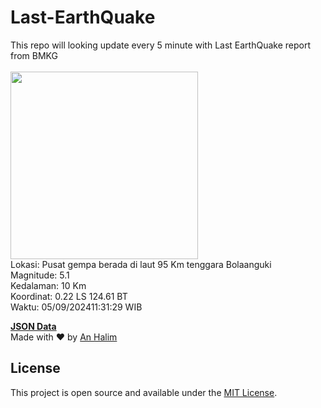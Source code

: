# Last-EarthQuake
This repo will looking update every 5 minute with Last EarthQuake report from BMKG
<br>
<br>
<img src="https://static.bmkg.go.id/20240905113129.mmi.jpg" width="300"/>
<br>
Lokasi: Pusat gempa berada di laut 95 Km tenggara Bolaanguki <br>
Magnitude: 5.1 <br>
Kedalaman: 10 Km <br>
Koordinat: 0.22 LS 124.61 BT <br>
Waktu: 05/09/202411:31:29 WIB <br>

<a href="./data/data.json">**JSON Data**</a>
<br>
Made with ❤️ by <a href="https://github.com/an-halim">An Halim</a>
## License

This project is open source and available under the [MIT License](LICENSE).
